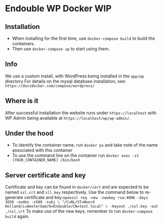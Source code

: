 # Endouble WP Docker WIP
## Installation
- When installing for the first time, use `docker-compose build` to build the containers.
- Then use `docker-compose up` to start using them.

## Info
We use a custom install, with WordPress being installed in the `app/wp` directory
For details on the mysql database installation, see: `https://docsdocker.com/compose/wordpress/`

## Where is it
After successful installation the website runs under `https://localhost` with WP Admin being available
at `https://localhost/wp/wp-admin/`.

## Under the hood
- To identify the container name, run `docker ps` and take note of the name associated with this container
- To use the command line on the container run `docker exec -it [YOUR_CONTAINER_NAME] /bin/bash`

## Server certificate and key
Certificate and key can be found in `docker/cert` and are expected to be named `ssl.crt` and `sll.key` respectively.
Use the command below to re-generate certificate and key:`
openssl req -new -newkey rsa:4096 -days 3650 -nodes -x509 -subj \
    "/C=NL/ST=Noord Holland/L=Amsterdam/O=Endouble/CN=test.local" \
    -keyout ./ssl.key -out ./ssl.crt
`
To make use of the new keys, remember to run `docker-compose build` again.
